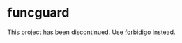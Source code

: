 # funcguard

This project has been discontinued.
Use [forbidigo](https://github.com/ashanbrown/forbidigo) instead.
